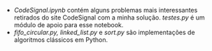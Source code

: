 - _CodeSignal.ipynb_ contém alguns problemas mais interessantes retirados do site CodeSignal com a minha solução. _testes.py_ é um módulo de apoio para esse notebook.
- _fifo\_circular.py, linked\_list.py_ e _sort.py_ são implementações de algoritmos clássicos em Python.